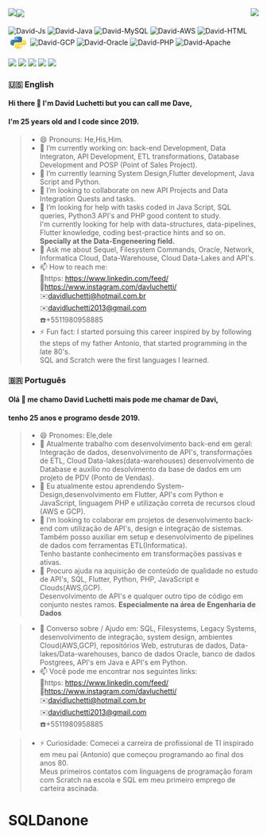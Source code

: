 <a href="https://github.com/anuraghazra/github-readme-stats">
  <img align="left" src="https://github-readme-stats.vercel.app/api?username=Davidluchetti&theme=highcontrast&show_icons=true" />
</a>
<a href="https://github.com/anuraghazra/github-readme-stats">
  <img align="right" src="https://github-readme-stats.vercel.app/api/top-langs/?username=Davidluchetti&theme=highcontrast" />
</a>
<a href="https://github.com/DavidLuchetti/Davidluchetti">
  <img align="center" src="https://github-readme-stats.vercel.app/api/pin/?username=Davidluchetti&repo=Davidluchetti&theme=highcontrast" />
</a>
<div style="display: inline_block"><br>
  <img align="center" alt="David-Js" height="30" width="40" src="https://cdn.jsdelivr.net/gh/devicons/devicon/icons/javascript/javascript-original.svg">
  <img align="center" alt="David-Java" height="30" width="40" src="https://cdn.jsdelivr.net/gh/devicons/devicon/icons/java/java-plain-wordmark.svg">
  <img align="center" alt="David-MySQL" height="30" width="40" src="https://cdn.jsdelivr.net/gh/devicons/devicon/icons/mysql/mysql-original-wordmark.svg">
  <img align="center" alt="David-AWS" height="30" width="40" src="https://cdn.jsdelivr.net/gh/devicons/devicon/icons/amazonwebservices/amazonwebservices-original-wordmark.svg">
  <img align="center" alt="David-HTML" height="30" width="40" src="https://cdn.jsdelivr.net/gh/devicons/devicon/icons/html5/html5-original-wordmark.svg">
  <img align="center" alt="David-Python" height="30" width="40" src="https://raw.githubusercontent.com/devicons/devicon/master/icons/python/python-original.svg">
  <img align="center" alt="David-GCP" height="30" width="40" src="https://cdn.jsdelivr.net/gh/devicons/devicon/icons/googlecloud/googlecloud-original-wordmark.svg">
  <img align="center" alt="David-Oracle" height="30" width="40" src="https://cdn.jsdelivr.net/gh/devicons/devicon/icons/oracle/oracle-original.svg">
  <img align="center" alt="David-PHP" height="30" width="40" src="https://cdn.jsdelivr.net/gh/devicons/devicon/icons/php/php-plain.svg">
  <img align="center" alt="David-Apache" height="30" width="40" src="https://cdn.jsdelivr.net/gh/devicons/devicon/icons/apache/apache-original-wordmark.svg">
</div>
<br>
<div>
  <a href="https://instagram.com/davluchetti" target="_blank"><img src="https://img.shields.io/badge/-Instagram-%23E4405F?style=for-the-badge&logo=instagram&logoColor=white" target="_blank"></a>
   <a href = "mailto:davidluchetti@hotmail.com.br"><img src="https://img.shields.io/badge/Microsoft_Outlook-0078D4?style=for-the-badge&logo=microsoft-outlook&logoColor=white?style=for-the-badge&logo=gmail&logoColor=white" target="_blank"></a>
  <a href = "mailto:davidluchetti2013@gmail.com"><img src="https://img.shields.io/badge/-Gmail-%23333?style=for-the-badge&logo=gmail&logoColor=white" target="_blank"></a>
  <a href="https://www.linkedin.com/in/david-luchetti-b04ab3182/" target="_blank"><img src="https://img.shields.io/badge/-LinkedIn-%230077B5?style=for-the-badge&logo=linkedin&logoColor=white" target="_blank"></a>
    <a href="https://wa.me/5511980968885" target="_blank"><img src="https://img.shields.io/badge/WhatsApp-25D366?style=for-the-badge&logo=whatsapp&logoColor=white?style=for-the-badge&logo=linkedin&logoColor=white" target="_blank"></a>
</div>

### <p>:us: English
#### Hi there 👋 I'm David Luchetti but you can call me Dave,<br>
#### I'm 25 years old and I code since 2019.
> - 😄 Pronouns: He,His,Him.<br>
> - 👔 I’m currently working on: back-end Development, Data Integraton, API Development, ETL transformations, Database Development and POSP (Point of Sales Project).<br>
> - 📖 I’m currently learning System Design,Flutter development, Java Script and Python.<br>
> - 👯 I’m looking to collaborate on new API Projects and Data Integration Quests and tasks.<br>
> - 🤔 I’m looking for help with tasks coded in Java Script, SQL queries, Python3 API's and PHP good content to study.<br>
I'm currently looking for help with data-structures, data-pipelines, Flutter knowledge, coding best-practice hints and so on.<br>
**Specially at the Data-Engeneering field.**<br>
> - 💬 Ask me about Sequel, Filesystem Commands, Oracle, Network, Informatica Cloud, Data-Warehouse, Cloud Data-Lakes and API's.<br>
> - 📫 How to reach me:<br>
📑https: https://www.linkedin.com/feed/<br>
📸https://www.instagram.com/davluchetti/<br>
✉️davidluchetti@hotmail.com.br<br>
✉️davidluchetti2013@gmail.com<br>
☎️+5511980958885<br>
> - ⚡ Fun fact: I started porsuing this career inspired by by following the steps of my father Antonio, that started programming in the late 80's.<br>
SQL and Scratch were the first languages I learned.</p>

### <p>:brazil: Português
#### Olá 👋 me chamo David Luchetti mais pode me chamar de Davi,<br>
#### tenho 25 anos e programo desde 2019.
> - 😄 Pronomes: Ele,dele<br>
> - 👔 Atualmente trabalho com desenvolvimento back-end em geral: Integração de dados, desenvolvimento de API's, transformações de ETL, Cloud Data-lakes(data-warehouses) desenvolvimento de Database e auxílio no desolvimento da base de dados em um projeto de PDV (Ponto de Vendas).<br>
> - 📖 Eu atualmente estou aprendendo System-Design,desenvolvimento em Flutter, API's com Python e JavaScript, linguagem PHP e utilização correta de recursos cloud (AWS e GCP).<br>
> - 👯 I’m looking to colaborar em projetos de desenvolvimento back-end com utilização de API's, design e integração de sistemas.<br>
Também posso auxiliar em setup e desenvolvimento de pipelines de dados com ferramentas ETL(Informatica).<br>
Tenho bastante conhecimento em transformações passivas e ativas.
> - 🤔 Procuro ajuda na aquisição de conteúdo de qualidade no estudo de API's, SQL, Flutter, Python, PHP, JavaScript e Clouds(AWS,GCP).<br>
Desenvolvimento de API's e qualquer outro tipo de código em conjunto nestes ramos. **Especialmente na área de Engenharia de Dados**<br>

> - 💬 Converso sobre / Ajudo em: SQL, Filesystems, Legacy Systems, desenvolvimento de integração, system design, ambientes Cloud(AWS,GCP), repositórios Web, estruturas de dados, Data-lakes/Data-warehouses, banco de dados Oracle, banco de dados Postgrees, API's em Java e API's em Python.<br>
> - 📫 Você pode me encontrar nos seguintes links:<br>
📑https: https://www.linkedin.com/feed/<br>
📸https://www.instagram.com/davluchetti/<br>
✉️davidluchetti@hotmail.com.br<br>
✉️davidluchetti2013@gmail.com<br>
☎️+5511980958885<br>

> - ⚡ Curiosidade: Comecei a carreira de profissional de TI inspirado em meu pai (Antonio) que começou programando ao final dos anos 80.<br> Meus primeiros contatos com linguagens de programação foram com Scratch na escola e SQL em meu primeiro emprego de carteira ascinada.</p>
# SQLDanone

